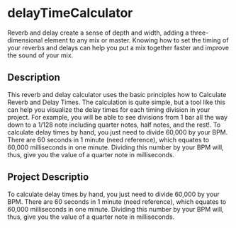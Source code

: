 # delayTimeCalculator
Reverb and delay create a sense of depth and width, adding a three-dimensional element to any mix or master. Knowing how to set the timing of your reverbs and delays can help you put a mix together faster and improve the sound of your mix. 

## Description

This reverb and delay calculator uses the basic principles how to Calculate Reverb and Delay Times. The calculation is quite simple, but a tool like this can help you visualize the delay times for each timing division in your project. For example, you will be able to see divisions from 1 bar all the way down to a 1/128 note including quarter notes, half notes, and the rest!.
To calculate delay times by hand, you just need to divide 60,000 by your BPM. There are 60 seconds in 1 minute (need reference), which equates to 60,000 milliseconds in one minute. Dividing this number by your BPM will, thus, give you the value of a quarter note in milliseconds.


## Project Descriptio
To calculate delay times by hand, you just need to divide 60,000 by your BPM. There are 60 seconds in 1 minute (need reference), which equates to 60,000 milliseconds in one minute. Dividing this number by your BPM will, thus, give you the value of a quarter note in milliseconds.


